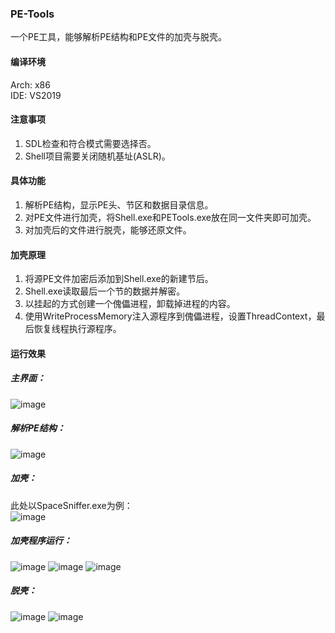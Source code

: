 ### PE-Tools  
一个PE工具，能够解析PE结构和PE文件的加壳与脱壳。
#### 编译环境
Arch: x86  
IDE: VS2019  
#### 注意事项 
1. SDL检查和符合模式需要选择否。
2. Shell项目需要关闭随机基址(ASLR)。
#### 具体功能
1. 解析PE结构，显示PE头、节区和数据目录信息。  
2. 对PE文件进行加壳，将Shell.exe和PETools.exe放在同一文件夹即可加壳。
3. 对加壳后的文件进行脱壳，能够还原文件。
#### 加壳原理
1. 将源PE文件加密后添加到Shell.exe的新建节后。
2. Shell.exe读取最后一个节的数据并解密。
3. 以挂起的方式创建一个傀儡进程，卸载掉进程的内容。
4. 使用WriteProcessMemory注入源程序到傀儡进程，设置ThreadContext，最后恢复线程执行源程序。
#### 运行效果
##### 主界面：  
![image](https://user-images.githubusercontent.com/55991643/115062794-5098ef00-9f1d-11eb-9c76-49b2c62bce0e.png)
##### 解析PE结构：  
![image](https://user-images.githubusercontent.com/55991643/115061486-d1ef8200-9f1b-11eb-8697-6eff875c1922.png)  
##### 加壳：
此处以SpaceSniffer.exe为例：  
![image](https://user-images.githubusercontent.com/55991643/115061769-27c42a00-9f1c-11eb-9ffd-8f2d3bf2df39.png)
##### 加壳程序运行：
![image](https://user-images.githubusercontent.com/55991643/115061921-53471480-9f1c-11eb-97c5-0605683d0c8b.png)
![image](https://user-images.githubusercontent.com/55991643/115062297-c94b7b80-9f1c-11eb-9e6e-b0f2a9f27544.png)
![image](https://user-images.githubusercontent.com/55991643/115062044-7a054b00-9f1c-11eb-8e15-b097cf798a8c.png)
##### 脱壳：
![image](https://user-images.githubusercontent.com/55991643/115062660-2f380300-9f1d-11eb-84b2-dd9d8e8a22bd.png)
![image](https://user-images.githubusercontent.com/55991643/115062743-41b23c80-9f1d-11eb-9ecf-ecc180b53650.png)


